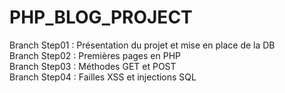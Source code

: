 # PHP_BLOG_PROJECT

Branch Step01 : Présentation du projet et mise en place de la DB   
Branch Step02 : Premières pages en PHP  
Branch Step03 : Méthodes GET et POST  
Branch Step04 : Failles XSS et injections SQL 
